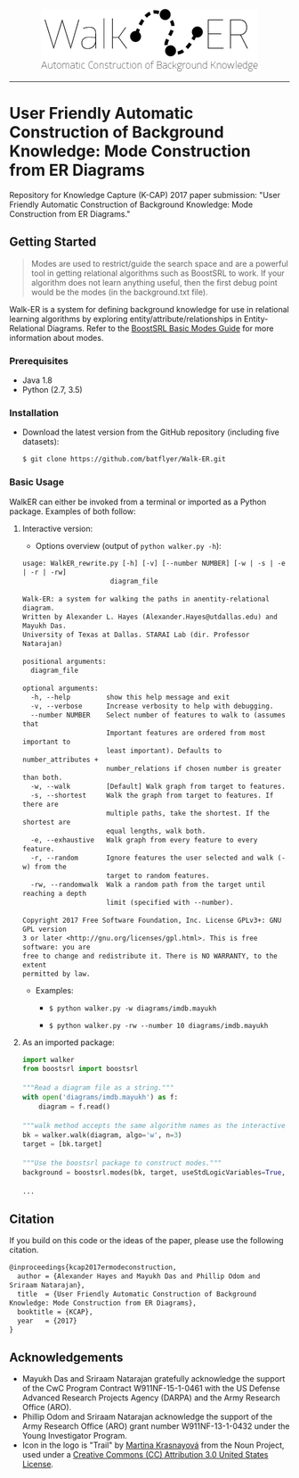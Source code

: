 <p align="center">
   <img src="media/WalkERLogo.png" />
</p>

---

# User Friendly Automatic Construction of Background Knowledge: Mode Construction from ER Diagrams

Repository for Knowledge Capture (K-CAP) 2017 paper submission: "User Friendly Automatic Construction of Background Knowledge: Mode Construction from ER Diagrams."

## Getting Started

> Modes are used to restrict/guide the search space and are a powerful tool in getting relational algorithms such as BoostSRL to work. If your algorithm does not learn anything useful, then the first debug point would be the modes (in the background.txt file).

Walk-ER is a system for defining background knowledge for use in relational learning algorithms by exploring entity/attribute/relationships in Entity-Relational Diagrams. Refer to the [BoostSRL Basic Modes Guide](https://github.com/boost-starai/BoostSRL/wiki/Basic-Modes-Guide) for more information about modes.

### Prerequisites

* Java 1.8
* Python (2.7, 3.5)

### Installation

* Download the latest version from the GitHub repository (including five datasets):

  ```bash
  $ git clone https://github.com/batflyer/Walk-ER.git
  ```

### Basic Usage

WalkER can either be invoked from a terminal or imported as a Python package. Examples of both follow:

1. Interactive version:

   * Options overview (output of `python walker.py -h`):

   ```
   usage: WalkER_rewrite.py [-h] [-v] [--number NUMBER] [-w | -s | -e | -r | -rw]
                         diagram_file
   
   Walk-ER: a system for walking the paths in anentity-relational diagram.
   Written by Alexander L. Hayes (Alexander.Hayes@utdallas.edu) and Mayukh Das.
   University of Texas at Dallas. STARAI Lab (dir. Professor Natarajan)
   
   positional arguments:
     diagram_file
   
   optional arguments:
     -h, --help         show this help message and exit
     -v, --verbose      Increase verbosity to help with debugging.
     --number NUMBER    Select number of features to walk to (assumes that
                        Important features are ordered from most important to
                        least important). Defaults to number_attributes +
                        number_relations if chosen number is greater than both.
     -w, --walk         [Default] Walk graph from target to features.
     -s, --shortest     Walk the graph from target to features. If there are
                        multiple paths, take the shortest. If the shortest are
                        equal lengths, walk both.
     -e, --exhaustive   Walk graph from every feature to every feature.
     -r, --random       Ignore features the user selected and walk (-w) from the
                        target to random features.
     -rw, --randomwalk  Walk a random path from the target until reaching a depth
                        limit (specified with --number).
   
   Copyright 2017 Free Software Foundation, Inc. License GPLv3+: GNU GPL version
   3 or later <http://gnu.org/licenses/gpl.html>. This is free software: you are
   free to change and redistribute it. There is NO WARRANTY, to the extent
   permitted by law.
   ```

   * Examples:
   
      * `$ python walker.py -w diagrams/imdb.mayukh`
      
      * `$ python walker.py -rw --number 10 diagrams/imdb.mayukh`

2. As an imported package:

   ```python
   import walker
   from boostsrl import boostsrl

   """Read a diagram file as a string."""
   with open('diagrams/imdb.mayukh') as f:
       diagram = f.read()

   """walk method accepts the same algorithm names as the interactive version."""
   bk = walker.walk(diagram, algo='w', n=3)
   target = [bk.target]

   """Use the boostsrl package to construct modes."""
   background = boostsrl.modes(bk, target, useStdLogicVariables=True, maxTreeDepth=4, nodeSize=3)

   ...

   ```

## Citation

If you build on this code or the ideas of the paper, please use the following citation.

```
@inproceedings{kcap2017ermodeconstruction,
  author = {Alexander Hayes and Mayukh Das and Phillip Odom and Sriraam Natarajan},
  title  = {User Friendly Automatic Construction of Background Knowledge: Mode Construction from ER Diagrams},
  booktitle = {KCAP},
  year   = {2017}
}
```

## Acknowledgements

* Mayukh Das and Sriraam Natarajan gratefully acknowledge the support of the CwC Program Contract W911NF-15-1-0461 with the US Defense Advanced Research Projects Agency (DARPA) and the Army Research Office (ARO).
* Phillip Odom and Sriraam Natarajan acknowledge the support of the Army Research Office (ARO) grant number W911NF-13-1-0432 under the Young Investigator Program.
* Icon in the logo is "Trail" by [Martina Krasnayová](https://thenounproject.com/bubblee.tinka/) from the Noun Project, used under a [Creative Commons (CC) Attribution 3.0 United States License](https://creativecommons.org/licenses/by/3.0/us/).
